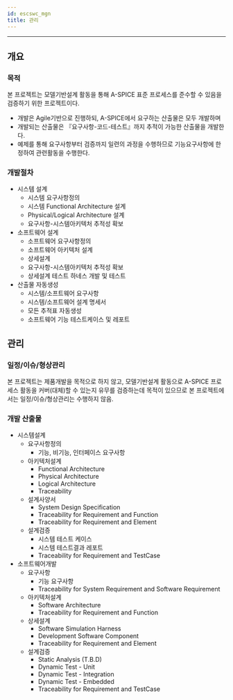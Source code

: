 ```yaml
---
id: escswc_mgn
title: 관리
---
```

---

## 개요

### 목적

본 프로젝트는 모델기반설계 활동을 통해 A-SPICE 표준 프로세스를 준수할 수 있음을 검증하기 위한 프로젝트이다.
* 개발은 Agile기반으로 진행하되, A-SPICE에서 요구하는 산출물은 모두 개발하며
* 개발되는 산출물은 『요구사항-코드-테스트』까지 추적이 가능한 산출물을 개발한다.
* 예제를 통해 요구사항부터 검증까지 일련의 과정을 수행하므로 기능요구사항에 한정하여 관련활동을 수행한다.

### 개발절차

* 시스템 설계
  * 시스템 요구사항정의
  * 시스템 Functional Architecture 설계
  * Physical/Logical Architecture 설계
  * 요구사항-시스템아키텍처 추적성 확보
* 소프트웨어 설계
  * 소프트웨어 요구사항정의
  * 소프트웨어 아키텍처 설계
  * 상세설계
  * 요구사항-시스템아키텍처 추적성 확보
  * 상세설계 테스트 하네스 개발 및 테스트
* 산출물 자동생성
  * 시스템/소프트웨어 요구사항
  * 시스템/소프트웨어 설계 명세서
  * 모든 추적표 자동생성
  * 소프트웨어 기능 테스트케이스 및 레포트

## 관리

### 일정/이슈/형상관리

본 프로젝트는 제품개발을 목적으로 하지 않고, 모델기반설계 활동으로 A-SPICE 프로세스 활동을 커버(대체)할 수 있는지 유무를 검증하는데 목적이 있으므로 본 프로젝트에서는 일정/이슈/형상관리는 수행하지 않음.

### 개발 산출물

* 시스템설계
  * 요구사항정의
    * 기능, 비기능, 인터페이스 요구사항
  * 아키텍처설계
    * Functional Architecture
    * Physical Architecture
    * Logical Architecture
    * Traceability
  * 설계사양서
    * System Design Specification
    * Traceability for Requirement and Function
    * Traceability for Requirement and Element
  * 설계검증
    * 시스템 테스트 케이스
	* 시스템 테스트결과 레포트
    * Traceability for Requirement and TestCase
* 소프트웨어개발
  * 요구사항
    * 기능 요구사항
    * Traceability for System Requirement and Software Requirement
  * 아키텍처설계
    * Software Architecture
    * Traceability for Requirement and Function
  * 상세설계
	* Software Simulation Harness
	* Development Software Component
    * Traceability for Requirement and Element
  * 설계검증
	* Static Analysis (T.B.D)
	* Dynamic Test - Unit
	* Dynamic Test - Integration
	* Dynamic Test - Embedded
    * Traceability for Requirement and TestCase
